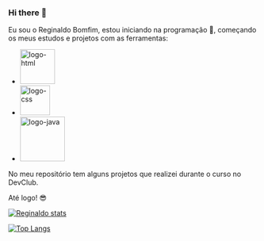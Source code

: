 ### Hi there :wave:


Eu sou o Reginaldo Bomfim, estou iniciando na programação :rocket:, começando os meus estudos e projetos com as ferramentas:

- <img width="70px" border-radius="50px" src="https://img.shields.io/badge/HTML5-E34F26?style=for-the-badge&logo=html5&logoColor=white" alt="logo-html" /> 
- <img width="60px" border-radius="50px" src="https://img.shields.io/badge/CSS3-1572B6?style=for-the-badge&logo=css3&logoColor=white" alt="logo-css" />
- <img width="90px" border-radius="50px" src="https://img.shields.io/badge/JavaScript-323330?style=for-the-badge&logo=javascript&logoColor=F7DF1E" alt="logo-java" />

No meu repositório tem alguns projetos que realizei durante o curso no DevClub. 

Até logo! :sunglasses:

[![Reginaldo stats](https://github-readme-stats.vercel.app/api?username=reginaldobomfim&show_icons=true&theme=radical)](https://github.com/anuraghazra/github-readme-stats)

[![Top Langs](https://github-readme-stats.vercel.app/api/top-langs/?username=reginaldobomfim&&layout=donut)](https://github.com/anuraghazra/github-readme-stats)

